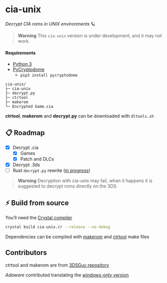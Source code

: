 # cia-unix

*Decrypt CIA roms in UNIX environments* 🪐

> **Warning**
> This `cia-unix` version is under development, and it may not work.

#### Requirements
* [Python 3](https://www.python.org/downloads/)
* [PyCryptodome](https://pypi.org/project/pycryptodome/) 
  * `pip3 install pycryptodome`

```
cia-unix/
├─ cia-unix
├─ decrypt.py
├─ ctrtool
├─ makerom
└─ Encrypted Game.cia
```

**ctrtool**, **makerom** and **decrypt.py** can be downloaded with `dltools.sh`

## 📋 Roadmap
- [x] Decrypt .cia
  - [x] Games
  - [x] Patch and DLCs
- [x] Decrypt .3ds
- [ ] Rust `decrypt.py` rewrite (*[in progress](https://github.com/shijimasoft/ctrdecrypt)*)

> **Warning**
> Decryption with cia-unix may fail, when it happens it is suggested to decrypt roms directly on the 3DS.

## ⚡️ Build from source
You’ll need the [Crystal compiler](https://crystal-lang.org/install/)

```sh
crystal build cia-unix.cr --release --no-debug
```

Dependencies can be compiled with [makerom](https://github.com/3DSGuy/Project_CTR/tree/master/makerom) and [ctrtool](https://github.com/3DSGuy/Project_CTR/tree/master/ctrtool) make files

## Contributors
ctrtool and makerom are from [3DSGuy repository](https://github.com/3DSGuy/Project_CTR)

*Adaware* contributed translating the [windows-only version](https://github.com/matiffeder/3DS-stuff/blob/master/Batch%20CIA%203DS%20Decryptor.bat)

